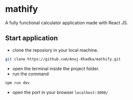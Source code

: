 # mathify
A fully functional calculator application made with React JS.

## Start application
- clone the reposiory in your local machine.
```bash
git clone https://github.com/Anuj-Khadka/mathify.git
```
- open the terminal inside the project folder.
- run the command
```bash
npm run dev
```
- open the port in your browser `localhost:3000/`
